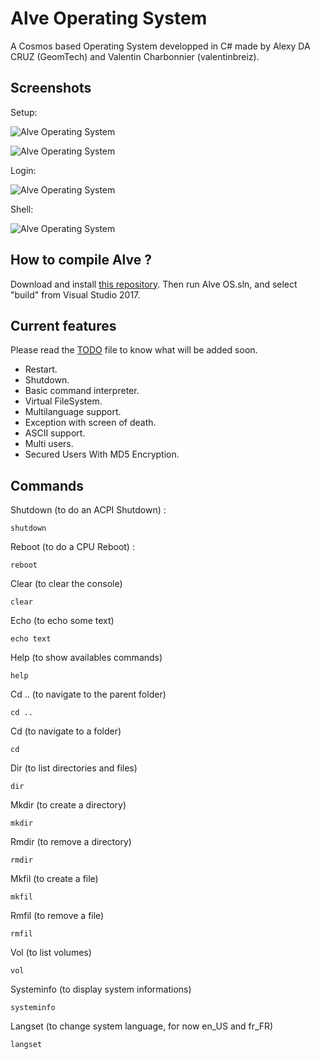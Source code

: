 # Alve Operating System
A Cosmos based Operating System developped in C# made by Alexy DA CRUZ (GeomTech) and Valentin Charbonnier (valentinbreiz).

## Screenshots

Setup:

![Alve Operating System](https://image.noelshack.com/fichiers/2017/31/4/1501722160-alve1.png)

![Alve Operating System](https://image.noelshack.com/fichiers/2017/31/4/1501722160-alve2.png)

Login:

![Alve Operating System](https://image.noelshack.com/fichiers/2017/31/4/1501722160-alve3.png)

Shell:

![Alve Operating System](https://image.noelshack.com/fichiers/2017/31/4/1501722160-alve4.png)

## How to compile Alve ?
Download and install [this repository](https://github.com/Alve-OS/Cosmos/tree/Bugfixes). Then run Alve OS.sln, and select "build" from Visual Studio 2017.

## Current features
Please read the [TODO](https://github.com/Alve-OS/Alve-Operating-System/blob/master/TODO.md) file to know what will be added soon.

* Restart.
* Shutdown.
* Basic command interpreter.
* Virtual FileSystem.
* Multilanguage support.
* Exception with screen of death.
* ASCII support.
* Multi users.
* Secured Users With MD5 Encryption.

## Commands

Shutdown (to do an ACPI Shutdown) :
```
shutdown
```

Reboot (to do a CPU Reboot) :
```
reboot
```

Clear (to clear the console)
```
clear
```

Echo (to echo some text)
```
echo text
```

Help (to show availables commands)
```
help
```

Cd .. (to navigate to the parent folder)
```
cd ..
```

Cd (to navigate to a folder)
```
cd
```

Dir (to list directories and files)
```
dir
```

Mkdir (to create a directory)
```
mkdir
```

Rmdir (to remove a directory)
```
rmdir
```

Mkfil (to create a file)
```
mkfil
```

Rmfil (to remove a file)
```
rmfil
```

Vol (to list volumes)
```
vol
```

Systeminfo (to display system informations)
```
systeminfo
```

Langset (to change system language, for now en_US and fr_FR)
```
langset
```
